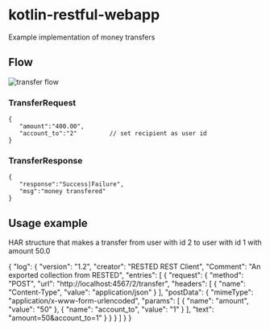 # kotlin-restful-webapp
Example implementation of money transfers

## Flow
![transfer flow](https://raw.githubusercontent.com/tomek2k4/kotlin-restful-webapp/master/img/transfer_flow.png)

### TransferRequest
```
{  
   "amount":"400.00",
   "account_to":"2"			// set recipient as user id
}
```

### TransferResponse
```
{  
   "response":"Success|Failure",
   "msg":"money transfered"
}
```

## Usage example
HAR structure that makes a transfer from user with id 2 to user with id 1 with amount 50.0

{
  "log": {
    "version": "1.2",
    "creator": "RESTED REST Client",
    "Comment": "An exported collection from RESTED",
    "entries": [
      {
        "request": {
          "method": "POST",
          "url": "http://localhost:4567/2/transfer",
          "headers": [
            {
              "name": "Content-Type",
              "value": "application/json"
            }
          ],
          "postData": {
            "mimeType": "application/x-www-form-urlencoded",
            "params": [
              {
                "name": "amount",
                "value": "50"
              },
              {
                "name": "account_to",
                "value": "1"
              }
            ],
            "text": "amount=50&account_to=1"
          }
        }
      }
    ]
  }
}